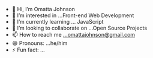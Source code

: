 - 👋 Hi, I’m Omatta Johnson
- 👀 I’m interested in ...Front-end Web Development
- 🌱 I’m currently learning ... JavaScript
- 💞️ I’m looking to collaborate on ...Open Source Projects
- 📫 How to reach me ...omattajohnson@gmail.com
- 😄 Pronouns: ...he/him
- ⚡ Fun fact: ...

<!---
SaomatzDev/SaomatzDev is a ✨ special ✨ repository because its `README.md` (this file) appears on your GitHub profile.
You can click the Preview link to take a look at your changes.
--->
